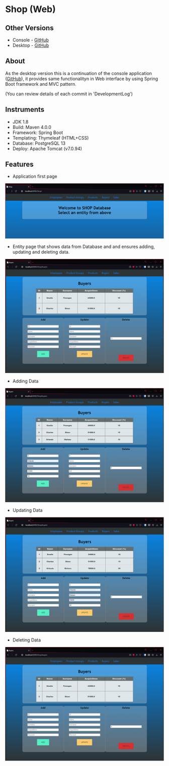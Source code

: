 # Shop (Web)
Other Versions
------
* Console - [GitHub](https://github.com/JulianNSH/Shop)
* Desktop - [GitHub](https://github.com/JulianNSH/Shop-desktop)

About
------
As the desktop version this is a continuation of the console application ([GitHub](https://github.com/JulianNSH/Shop)), it provides same functionalityn in Web interface by using Spring Boot framework and MVC pattern.

(You can review details of each commit in 'DevelopmentLog')

Instruments
------
* JDK 1.8
* Build: Maven 4.0.0
* Framework: Spring Boot
* Templating: Thymeleaf (HTML+CSS)
* Database: PostgreSQL 13
* Deploy: Apache Tomcat (v7.0.94)

Features
------
- Application first page

![alt text](https://github.com/JulianNSH/Shop-web/blob/master/screenshots/screen1.png?raw=true "Main")

- Entity page that shows data from Database and and ensures adding, updating and deleting data.

![alt text](https://github.com/JulianNSH/Shop-web/blob/master/screenshots/screen2.png?raw=true "Page")

- Adding Data

![alt text](https://github.com/JulianNSH/Shop-web/blob/master/screenshots/screen3.png?raw=true "Add")

- Updating Data

![alt text](https://github.com/JulianNSH/Shop-web/blob/master/screenshots/screen4.png?raw=true "Update")

- Deleting Data

![alt text](https://github.com/JulianNSH/Shop-web/blob/master/screenshots/screen5.png?raw=true "Delete")
